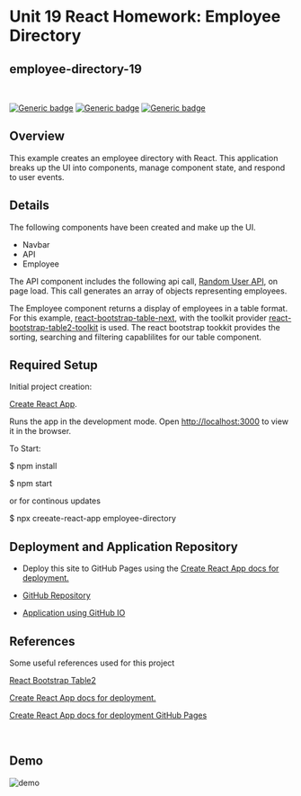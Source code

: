 # Unit 19 React Homework: Employee Directory
## employee-directory-19

<br>

[![Generic badge](https://img.shields.io/badge/Made%20with-React-blue.svg)](https://shields.io/)
[![Generic badge](https://img.shields.io/badge/Made%20with-JAVASCRIPT-yellow.svg)](https://shields.io/)
[![Generic badge](https://img.shields.io/badge/Used-Bootstrap%20Table-blue.svg)](https://shields.io/)



## Overview

This example creates an employee directory with React. This application breaks up the UI into components, manage component state, and respond to user events.

## Details

The following components have been created and make up the UI.

  * Navbar
  * API
  * Employee

The API component includes the following api call, [Random User API](https://randomuser.me/), on page load.  This call generates an array of objects representing employees.  

The Employee component returns a display of employees in a table format.  For this example, [react-bootstrap-table-next](https://www.npmjs.com/package/react-bootstrap-table-next), with the toolkit provider [react-bootstrap-table2-toolkit](https://www.npmjs.com/package/react-bootstrap-table2-toolkit) is used.  The react bootstrap tookkit provides the sorting, searching and filtering capablilites for our table component.


## Required Setup

Initial project creation:

[Create React App](https://github.com/facebook/create-react-app).

Runs the app in the development mode.
Open [http://localhost:3000](http://localhost:3000) to view it in the browser.

To Start:

$ npm install

$ npm start

or for continous updates

$ npx creeate-react-app employee-directory


## Deployment and Application Repository

* Deploy this site to GitHub Pages using the [Create React App docs for deployment.](https://create-react-app.dev/docs/deployment/#github-pages)

* [GitHub Repository](https://create-react-app.dev/docs/deployment/#github-pages)
* [Application using GitHub IO](https://bootcampdev.github.io/employee-directory-19/)


## References

Some useful references used for this project

 [React Bootstrap Table2](https://react-bootstrap-table.github.io/react-bootstrap-table2/storybook/index.html?selectedKind=Welcome&selectedStory=react%20bootstrap%20table%202%20&full=0&addons=1&stories=1&panelRight=0&addonPanel=storybook%2Factions%2Factions-panel)

[Create React App docs for deployment.](https://create-react-app.dev/docs/deployment/)

[Create React App docs for deployment GitHub Pages](https://create-react-app.dev/docs/deployment/#github-pages)


<br>

## Demo

![demo](ReactApp.gif)



